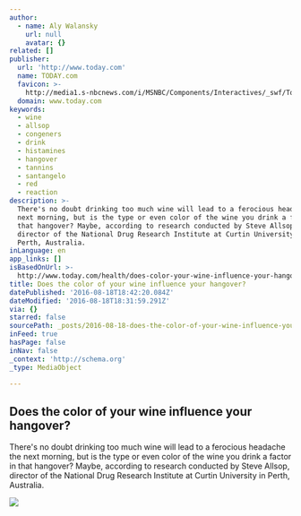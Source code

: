 ```yaml
---
author:
  - name: Aly Walansky
    url: null
    avatar: {}
related: []
publisher:
  url: 'http://www.today.com'
  name: TODAY.com
  favicon: >-
    http://media1.s-nbcnews.com/i/MSNBC/Components/Interactives/_swf/Today/COVER/today-favicon.ico
  domain: www.today.com
keywords:
  - wine
  - allsop
  - congeners
  - drink
  - histamines
  - hangover
  - tannins
  - santangelo
  - red
  - reaction
description: >-
  There's no doubt drinking too much wine will lead to a ferocious headache the
  next morning, but is the type or even color of the wine you drink a factor in
  that hangover? Maybe, according to research conducted by Steve Allsop,
  director of the National Drug Research Institute at Curtin University in
  Perth, Australia.
inLanguage: en
app_links: []
isBasedOnUrl: >-
  http://www.today.com/health/does-color-your-wine-influence-your-hangover-t101867
title: Does the color of your wine influence your hangover?
datePublished: '2016-08-18T18:42:20.084Z'
dateModified: '2016-08-18T18:31:59.291Z'
via: {}
starred: false
sourcePath: _posts/2016-08-18-does-the-color-of-your-wine-influence-your-hangover.md
inFeed: true
hasPage: false
inNav: false
_context: 'http://schema.org'
_type: MediaObject

---
```

<article style=""><h1>Does the color of your wine influence your hangover?</h1><p>There's no doubt drinking too much wine will lead to a ferocious headache the next morning, but is the type or even color of the wine you drink a factor in that hangover? Maybe, according to research conducted by Steve Allsop, director of the National Drug Research Institute at Curtin University in Perth, Australia.</p><img src="http://media2.s-nbcnews.com/i/newscms/2016_33/1151398/wine-today-160817-tease_2ad70084b01fd3c730029d7854fc5e7f.jpg" /></article>